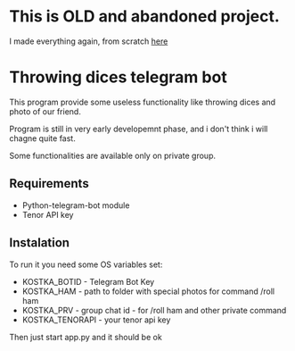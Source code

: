 # This is OLD and abandoned project. 
I made everything again, from scratch [here](https://github.com/rahnidos/staszekBOT)

# Throwing dices telegram bot

This program provide some useless functionality like throwing dices and photo of our friend.

Program is still in very early developemnt phase, and i don't think i will chagne quite fast.

Some functionalities are available only on private group.

## Requirements

* Python-telegram-bot module
* Tenor API key

## Instalation

To run it you need some OS variables set:
* KOSTKA_BOTID - Telegram Bot Key
* KOSTKA_HAM - path to folder with special photos for command /roll ham
* KOSTKA_PRV - group chat id - for /roll ham and other private command
* KOSTKA_TENORAPI - your tenor api key

Then just start app.py and it should be ok
